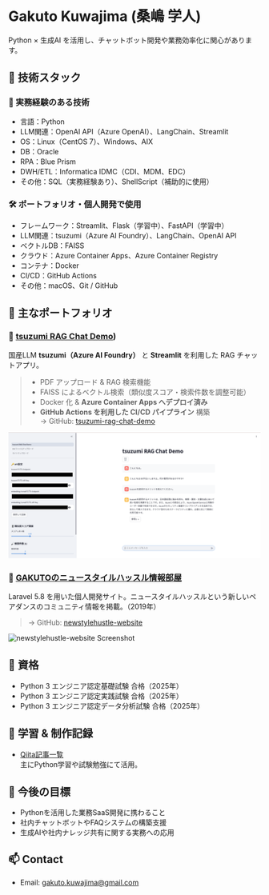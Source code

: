 # Gakuto Kuwajima (桑嶋 学人)

Python × 生成AI を活用し、チャットボット開発や業務効率化に関心があります。

## 🔧 技術スタック
### 💼 実務経験のある技術
- 言語：Python
- LLM関連：OpenAI API（Azure OpenAI）、LangChain、Streamlit
- OS：Linux（CentOS 7）、Windows、AIX
- DB：Oracle
- RPA：Blue Prism
- DWH/ETL：Informatica IDMC（CDI、MDM、EDC）
- その他：SQL（実務経験あり）、ShellScript（補助的に使用）

### 🛠 ポートフォリオ・個人開発で使用
- フレームワーク：Streamlit、Flask（学習中）、FastAPI（学習中）
- LLM関連：tsuzumi（Azure AI Foundry）、LangChain、OpenAI API
- ベクトルDB：FAISS
- クラウド：Azure Container Apps、Azure Container Registry
- コンテナ：Docker
- CI/CD：GitHub Actions
- その他：macOS、Git / GitHub

## 📌 主なポートフォリオ
### 🔗 [tsuzumi RAG Chat Demo](https://github.com/gaku-devlog/tsuzumi-rag-chat-demo))
国産LLM **tsuzumi（Azure AI Foundry）** と **Streamlit** を利用した RAG チャットアプリ。  
> - PDF アップロード & RAG 検索機能  
> - FAISS によるベクトル検索（類似度スコア・検索件数を調整可能）  
> - Docker 化 & **Azure Container Apps へデプロイ済み**  
> - **GitHub Actions を利用した CI/CD パイプライン** 構築  
> → GitHub: [tsuzumi-rag-chat-demo](https://github.com/gaku-devlog/tsuzumi-rag-chat-demo)

![tsuzumi RAG Chat Demo Screenshot](https://raw.githubusercontent.com/gaku-devlog/tsuzumi-rag-chat-demo/main/images/chat_demo.png)

### 🔗 [GAKUTOのニュースタイルハッスル情報部屋](https://gakuto-newstylehustle.com)
Laravel 5.8 を用いた個人開発サイト。ニュースタイルハッスルという新しいペアダンスのコミュニティ情報を掲載。（2019年）
> → GitHub: [newstylehustle-website](https://github.com/gaku-devlog/newstylehustle-website)

![newstylehustle-website Screenshot](https://raw.githubusercontent.com/gaku-devlog/newstylehustle-website/main/docs/images/top.png)

## 📜 資格
- Python 3 エンジニア認定基礎試験 合格（2025年）
- Python 3 エンジニア認定実践試験 合格（2025年）
- Python 3 エンジニア認定データ分析試験 合格（2025年）


## 📘 学習 & 制作記録
- [Qiita記事一覧](https://qiita.com/gaku-devlog)  
  主にPython学習や試験勉強にて活用。

## 🎯 今後の目標
- Pythonを活用した業務SaaS開発に携わること
- 社内チャットボットやFAQシステムの構築支援
- 生成AIや社内ナレッジ共有に関する実務への応用

## 📫 Contact
- Email: gakuto.kuwajima@gmail.com

